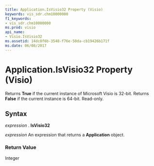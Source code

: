 ```yaml
---
title: Application.IsVisio32 Property (Visio)
keywords: vis_sdr.chm10000000
f1_keywords:
- vis_sdr.chm10000000
ms.prod: visio
api_name:
- Visio.IsVisio32
ms.assetid: 14dc8f6b-3548-f76e-50da-cb19426b171f
ms.date: 06/08/2017
---
```



# Application.IsVisio32 Property (Visio)

Returns  **True** if the current instance of Microsoft Visio is 32-bit. Returns **False** if the current instance is 64-bit. Read-only.


## Syntax

 _expression_ . **IsVisio32**

 _expression_ An expression that returns a **Application** object.


### Return Value

Integer


